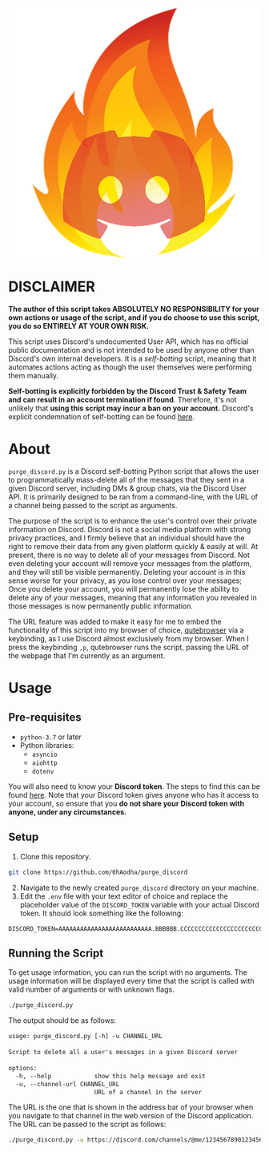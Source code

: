 <p align="center"> <img src="./icon.png" alt="icon" width="500" style="vertical-align: middle; align: middle"> </p>

# DISCLAIMER 
**The author of this script takes ABSOLUTELY NO RESPONSIBILITY for your own actions or usage of the script, and if you do choose to use this script, you do so ENTIRELY AT YOUR OWN RISK.**

This script uses Discord's undocumented User API, which has no official public documentation and is not intended to be used by anyone other than Discord's own internal developers. It is a *self-botting* script, meaning that it automates actions acting as though the user themselves were performing them manually. 

**Self-botting is explicitly forbidden by the Discord Trust & Safety Team and can result in an account termination if found**. Therefore, it's not unlikely that **using this script may incur a ban on your account.** Discord's explicit condemnation of self-botting can be found [here](https://support.discord.com/hc/en-us/articles/115002192352-Automated-user-accounts-self-bots-).

# About
`purge_discord.py` is a Discord self-botting Python script that allows the user to programmatically mass-delete all of the messages that they sent in a given Discord server, including DMs & group chats, via the Discord User API. It is primarily designed to be ran from a command-line, with the URL of a channel being passed to the script as arguments. 

The purpose of the script is to enhance the user's control over their private information on Discord. Discord is not a social media platform with strong privacy practices, and I firmly believe that an individual should have the right to remove their data from any given platform quickly & easily at will. At present, there is no way to delete all of your messages from Discord. Not even deleting your account will remove your messages from the platform, and they will still be visible permanently. Deleting your account is in this sense worse for your privacy, as you lose control over your messages; Once you delete your account, you will permanently lose the ability to delete any of your messages, meaning that any information you revealed in those messages is now permanently public information. 

The URL feature was added to make it easy for me to embed the functionality of this script into my browser of choice, [qutebrowser](https://qutebrowser.org/) via a keybinding, as I use Discord almost exclusively from my browser. When I press the keybinding `,p`, qutebrowser runs the script, passing the URL of the webpage that I'm currently as an argument.

# Usage 
## Pre-requisites 
- `python-3.7` or later
- Python libraries:
    - `asyncio`
    - `aiohttp` 
    - `dotenv`

You will also need to know your **Discord token**. The steps to find this can be found [here](https://www.howtogeek.com/879956/what-is-a-discord-token-and-how-do-you-get-one/). Note that your Discord token gives anyone who has it access to your account, so ensure that you **do not share your Discord token with anyone, under any circumstances.**

## Setup
1. Clone this repository. 
```bash
git clone https://github.com/0hAodha/purge_discord
```
2. Navigate to the newly created `purge_discord` directory on your machine. 
3. Edit the `.env` file with your text editor of choice and replace the placeholder value of the `DISCORD_TOKEN` variable with your actual Discord token. It should look something like the following: 
```dotenv
DISCORD_TOKEN=AAAAAAAAAAAAAAAAAAAAAAAAAA.BBBBBB.CCCCCCCCCCCCCCCCCCCCCCCCCCCCCCCCCCCCCC
```

## Running the Script
To get usage information, you can run the script with no arguments. The usage information will be displayed every time that the script is called with valid number of arguments or with unknown flags. 
```bash
./purge_discord.py 
```
The output should be as follows:
```
usage: purge_discord.py [-h] -u CHANNEL_URL

Script to delete all a user's messages in a given Discord server

options:
  -h, --help            show this help message and exit
  -u, --channel-url CHANNEL_URL
                        URL of a channel in the server
```

The URL is the one that is shown in the address bar of your browser when you navigate to that channel in the web version of the Discord application. The URL can be passed to the script as follows:
```bash
./purge_discord.py -u https://discord.com/channels/@me/1234567890123456789
```
